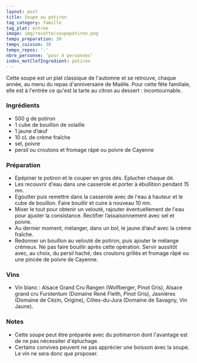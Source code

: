 ```yaml
---
layout: post
title: Soupe au potiron
tag_category: famille
tag_plat: entree
image: img/recette/soupepotiron.png
temps_preparation: 30
temps_cuisson: 30
temps_repos: '-'
nbre_personne: ‘pour 4 personnes’
index_motClefIngredient: potiron
---
```

Cette soupe est un plat classique de l'automne et se retrouve, chaque année, au menu du repas d'anniversaire de Maëlle. Pour cette fête familiale, elle est à l'entrée ce qu'est la tarte au citron au dessert : incontournable.

### Ingrédients
* 500 g de potiron
* 1 cube de bouillon de volaille
* 1 jaune d’œuf
* 10 cL de crème fraîche
* sel, poivre
* persil ou croutons et fromage râpé ou poivre de Cayenne

### Préparation
* Epépiner le potiron et le couper en gros dés. Eplucher chaque dé.
* Les recouvrir d'eau dans une casserole et porter à ébullition pendant 15 mn.
* Egoutter puis remettre dans la casserole avec de l'eau à hauteur et le cube de bouillon. Faire bouillir et cuire à nouveau 10 mn.
* Mixer le tout pour obtenir un velouté, rajouter éventuellement de l'eau pour ajuster la consistance. Rectifier  l’assaisonnement avec sel et poivre.
* Au dernier moment, mélanger, dans un bol, le jaune d’œuf avec la crème fraîche.
* Redonner un bouillon au velouté de potiron, puis ajouter le mélange crémeux. Ne pas faire bouillir après cette opération. Servir aussitôt avec, au choix, du persil haché, des croutons grillés et fromage râpé ou une pincée de poivre de Cayenne.

### Vins
* Vin blanc : Alsace Grand Cru Rangen (Wolfberger, Pinot Gris), Alsace grand cru Furstentum (Domaine René Fleith, Pinot Gris), Jasnières (Domaine de Cézin, Origine), Côtes-du-Jura (Domaine de Savagny, Vin Jaune).

### Notes
* Cette soupe peut être préparée avec du potimarron dont l'avantage est de ne pas nécessiter d'épluchage.
* Certains convives peuvent ne pas apprécier une boisson avec la soupe. Le vin ne sera donc que proposer.
